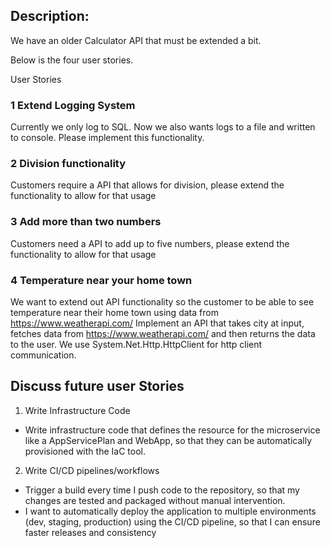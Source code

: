 ## Description:

We have an older Calculator API that must be extended a bit. 

Below is the four user stories.

User Stories

### 1 Extend Logging System
Currently we only log to SQL. Now we also wants logs to a file and written to console.
Please implement this functionality.

### 2 Division functionality
Customers require a API that allows for division, please extend the functionality to allow for that usage

### 3 Add more than two numbers 
Customers need a API to add up to five numbers, please extend the functionality to allow for that usage

### 4 Temperature near your home town
We want to extend out API functionality so the customer to be able to see temperature near their home town using data from https://www.weatherapi.com/ 
Implement an API that takes city at input, fetches data from https://www.weatherapi.com/ and then returns the data to the user.
We use System.Net.Http.HttpClient for http client communication.







## Discuss future user Stories
1. Write Infrastructure Code
- Write infrastructure code that defines the resource for the microservice like a AppServicePlan and WebApp, so that they can be automatically provisioned with the IaC tool.

2. Write CI/CD pipelines/workflows
- Trigger a build every time I push code to the repository, so that my changes are tested and packaged without manual intervention.
- I want to automatically deploy the application to multiple environments (dev, staging, production) using the CI/CD pipeline, so that I can ensure faster releases and consistency
